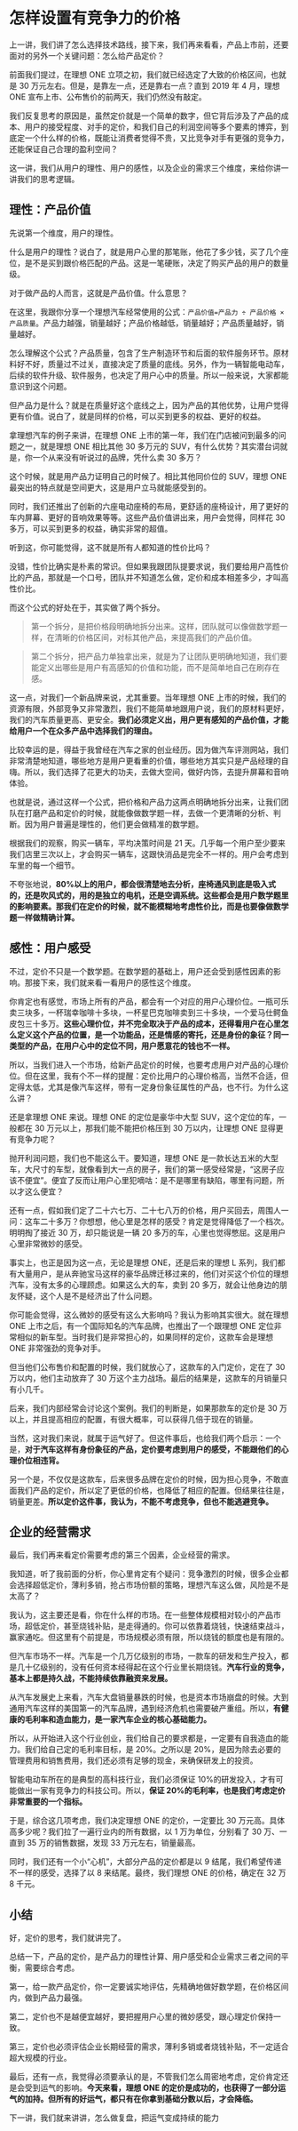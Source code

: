 # 怎样设置有竞争力的价格

上一讲，我们讲了怎么选择技术路线，接下来，我们再来看看，产品上市前，还要面对的另外一个关键问题：怎么给产品定价？

前面我们提过，在理想 ONE 立项之初，我们就已经选定了大致的价格区间，也就是 30 万元左右。但是，是靠左一点，还是靠右一点？直到 2019 年 4 月，理想 ONE 宣布上市、公布售价的前两天，我们仍然没有敲定。

我们反复思考的原因是，虽然定价就是一个简单的数字，但它背后涉及了产品的成本、用户的接受程度、对手的定价，和我们自己的利润空间等多个要素的博弈，到底定一个什么样的价格，既能让消费者觉得不贵，又比竞争对手有更强的竞争力，还能保证自己合理的盈利空间？

这一讲，我们从用户的理性、用户的感性，以及企业的需求三个维度，来给你讲一讲我们的思考逻辑。

## 理性：产品价值

先说第一个维度，用户的理性。

什么是用户的理性？说白了，就是用户心里的那笔账，他花了多少钱，买了几个座位，是不是买到跟价格匹配的产品。这是一笔硬账，决定了购买产品的用户的数量级。

对于做产品的人而言，这就是产品价值。什么意思？

在这里，我跟你分享一个理想汽车经常使用的公式：`产品价值=产品力 ÷ 产品价格 × 产品质量`。产品力越强，销量越好；产品价格越低，销量越好；产品质量越好，销量越好。

怎么理解这个公式？产品质量，包含了生产制造环节和后面的软件服务环节。原材料好不好，质量过不过关，直接决定了质量的底线。另外，作为一辆智能电动车，后续的软件升级、软件服务，也决定了用户心中的质量。所以一般来说，大家都能意识到这个问题。

但产品力是什么？就是在质量好这个底线之上，因为产品的其他优势，让用户觉得更有价值。说白了，就是同样的价格，可以买到更多的权益、更好的权益。

拿理想汽车的例子来讲，在理想 ONE 上市的第一年，我们在门店被问到最多的问题之一，就是理想 ONE 相比其他 30 多万元的 SUV，有什么优势？其实潜台词就是，你一个从来没有听说过的品牌，凭什么卖 30 多万？

这个时候，就是用产品力证明自己的时候了。相比其他同价位的 SUV，理想 ONE 最突出的特点就是空间更大，这是用户立马就能感受到的。

同时，我们还推出了创新的六座电动座椅的布局，更舒适的座椅设计，用了更好的车内屏幕、更好的音响效果等等。这些产品价值讲出来，用户会觉得，同样花 30 多万，可以买到更多的权益，确实非常的超值。

听到这，你可能觉得，这不就是所有人都知道的性价比吗？

没错，性价比确实是朴素的常识。但如果我跟团队提要求说，我们要给用户高性价比的产品，那就是一个口号，团队并不知道怎么做，定价和成本相差多少，才叫高性价比。

而这个公式的好处在于，其实做了两个拆分。

> 第一个拆分，是把价格段明确地拆分出来。这样，团队就可以像做数学题一样，在清晰的价格区间，对标其他产品，来提高我们的产品价值。

> 第二个拆分，把产品力单独拿出来，就是为了让团队更明确地知道，我们要能定义出哪些是用户有高感知的价值和功能，而不是简单地自己在刷存在感。

这一点，对我们一个新品牌来说，尤其重要。当年理想 ONE 上市的时候，我们的资源有限，外部竞争又非常激烈，我们不能简单地跟用户说，我们的原材料更好，我们的汽车质量更高、更安全。**我们必须定义出，用户更有感知的产品价值，才能给用户一个在众多产品中选择我们的理由。**

比较幸运的是，得益于我曾经在汽车之家的创业经历。因为做汽车评测网站，我们非常清楚地知道，哪些地方是用户更看重的价值，哪些地方其实只是产品经理的自嗨。所以，我们选择了花更大的功夫，去做大空间，做好内饰，去提升屏幕和音响体验。

也就是说，通过这样一个公式，把价格和产品力这两点明确地拆分出来，让我们团队在打磨产品和定价的时候，就能像做数学题一样，去做一个更清晰的分析、判断。因为用户普遍是理性的，他们更会做精准的数学题。

根据我们的观察，购买一辆车，平均决策时间是 21 天。几乎每一个用户至少要来我们店里三次以上，才会购买一辆车，这跟快消品是完全不一样的。用户会考虑到车里的每一个细节。

不夸张地说，**80%以上的用户，都会很清楚地去分析，座椅通风到底是吸入式的，还是吹风式的，用的是独立的电机，还是空调系统。这些都会是用户数学题里的影响要素。那我们在定价的时候，就不能模糊地考虑性价比，而是也要像做数学题一样做精确计算。**

## 感性：用户感受

不过，定价不只是一个数学题。在数学题的基础上，用户还会受到感性因素的影响。那接下来，我们就来看一看用户的感性这个维度。

你肯定也有感觉，市场上所有的产品，都会有一个对应的用户心理价位。一瓶可乐卖三块多，一杯瑞幸咖啡十多块，一杯星巴克咖啡卖到三十多块，一个爱马仕鳄鱼皮包三十多万。**这些心理价位，并不完全取决于产品的成本，还得看用户在心里怎么定义这个产品的位置，是一个功能品，还是情感的寄托，还是身份的象征？同一类型的产品，在用户心中的定位不同，用户愿意花的钱也不一样。**

所以，当我们进入一个市场，给新产品定价的时候，也要考虑用户对产品的心理价位。但在这里，我有个不一样的提醒：定价比用户的心理价格高，当然不合适，但定得太低，尤其是像汽车这样，带有一定身份象征属性的产品，也不行。为什么这么讲？

还是拿理想 ONE 来说。理想 ONE 的定位是豪华中大型 SUV，这个定位的车，一般都在 30 万元以上，那我们能不能把价格压到 30 万以内，让理想 ONE 显得更有竞争力呢？

抛开利润问题，我们也不能这么干。要知道，理想 ONE 是一款长达五米的大型车，大尺寸的车型，就像看到大一点的房子，我们的第一感受经常是，“这房子应该不便宜”。便宜了反而让用户心里犯嘀咕：是不是哪里有缺陷，哪里有问题，所以才这么便宜？

还有一点，假如我们定了二十六七万、二十七八万的价格，用户买回去，周围人一问：这车二十多万？你想想，他心里是怎样的感受？肯定是觉得降低了一个档次。明明掏了接近 30 万，却只能说是一辆 20 多万的车，心里也觉得憋屈。这是用户心里非常微妙的感受。

事实上，也正是因为这一点，无论是理想 ONE，还是后来的理想 L 系列，我们都有大量用户，是从奔驰宝马这样的豪华品牌迁移过来的，他们对买这个价位的理想汽车，没有太多的心理顾虑。如果这么大的车，卖到 20 多万，就会让他身边的朋友怀疑，这个人是不是经济出了什么问题。

你可能会觉得，这么微妙的感受有这么大影响吗？我认为影响其实很大。就在理想 ONE 上市之后，有一个国际知名的汽车品牌，也推出了一个跟理想 ONE 定位非常相似的新车型。当时我们是非常担心的，如果同样的定价，这款车会是理想 ONE 非常强劲的竞争对手。

但当他们公布售价和配置的时候，我们就放心了，这款车的入门定价，定在了 30 万以内，他们主动放弃了 30 万这个主力战场。最后的结果是，这款车的月销量只有小几千。

后来，我们内部经常会讨论这个案例。我们的判断是，如果那款车的定价是 30 万以上，并且提高相应的配置，有很大概率，可以获得几倍于现在的销量。

当然，这对我们来说，就属于运气好了。但这件事后，也给我们两个启示：一个是，**对于汽车这样有身份象征的产品，定价要考虑到用户的感受，不能跟他们的心理价位相违背。**

另一个是，不仅仅是这款车，后来很多品牌在定价的时候，因为担心竞争，不敢直面我们产品的定价，所以定了更低的价格，也降低了相应的配置。但结果往往是，销量更差。**所以定价这件事，我认为，不能不考虑竞争，但也不能逃避竞争。**

## 企业的经营需求

最后，我们再来看定价需要考虑的第三个因素，企业经营的需求。

我知道，听了我前面的分析，你心里肯定有个疑问：竞争激烈的时候，很多企业都会选择超低定价，薄利多销，抢占市场份额的策略，理想汽车这么做，风险是不是太高了？

我认为，这主要还是看，你在什么样的市场。在一些整体规模相对较小的产品市场，超低定价，甚至烧钱补贴，是走得通的。你可以依靠着烧钱，快速结束战斗，赢家通吃。但这里有个前提是，市场规模必须有限，所以烧钱的额度也是有限的。

但汽车市场不一样。汽车是一个几万亿级别的市场，一款车的研发和生产投入，都是几十亿级别的，没有任何资本经得起在这个行业里长期烧钱。**汽车行业的竞争，基本上都是持久战，不能持续依靠融资来发展。**

从汽车发展史上来看，汽车大盘销量暴跌的时候，也是资本市场崩盘的时候。大到通用汽车这样的美国第一的汽车品牌，遇到经济危机也需要破产重组。所以，**有健康的毛利率和造血能力，是一家汽车企业的核心基础能力。**

所以，从开始进入这个行业创业，我们给自己的要求都是，一定要有自我造血的能力。我们给自己定的毛利率目标，是 20%。之所以是 20%，是因为除去必要的管理费用和销售费用，我们还必须有足够的现金，来确保研发上的投资。

智能电动车所在的是典型的高科技行业，我们必须保证 10%的研发投入，才有可能做出一家有竞争力的科技公司。所以，**保证 20%的毛利率，也是我们考虑定价非常重要的一个指标。**

于是，综合这几项考虑，我们决定理想 ONE 的定价，一定要比 30 万元高。具体高多少呢？我们拉了一遍行业内的所有数据，以 1 万为单位，分别看了 30 万、一直到 35 万的销售数据，发现 33 万元左右，销量最高。

同时，我们还有一个小“心机”，大部分产品的定价都是以 9 结尾，我们希望传递不一样的感受，选择了以 8 来结尾。最终，我们理想 ONE 的价格，确定在 32 万 8 千元。

## 小结

好，定价的思考，我们就讲完了。

总结一下，产品的定价，是产品力的理性计算、用户感受和企业需求三者之间的平衡，需要综合考虑。

第一，给一款产品定价，你一定要诚实地评估，先精确地做好数学题，在价格区间内，做到产品力最强。

第二，定价也不是越便宜越好，要把握用户心里的微妙感受，跟心理定价保持一致。

第三，定价也必须评估企业长期经营的需求，薄利多销或者烧钱补贴，不一定适合超大规模的行业。

最后，还有一点，我觉得必须要承认的是，不管我们怎么周密地考虑，定价肯定还是会受到运气的影响。**今天来看，理想 ONE 的定价是成功的，也获得了一部分运气的加持。但所有的好运气，都只有在你拿到基础分数以后，才会降临。**

下一讲，我们就来讲讲，怎么做复盘，把运气变成持续的能力
